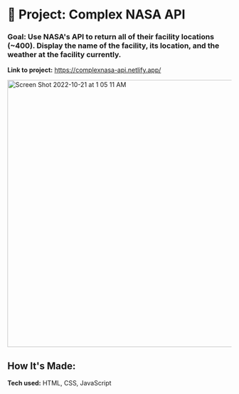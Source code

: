 # 🚀 Project: Complex NASA API

### Goal: Use NASA's API to return all of their facility locations (~400). Display the name of the facility, its location, and the weather at the facility currently. 

**Link to project:** https://complexnasa-api.netlify.app/

<img width="600" alt="Screen Shot 2022-10-21 at 1 05 11 AM" src="https://user-images.githubusercontent.com/113194307/197116493-2a6edfc2-0616-4a80-b36d-ef5c2f201129.png">


## How It's Made:

**Tech used:** HTML, CSS, JavaScript
